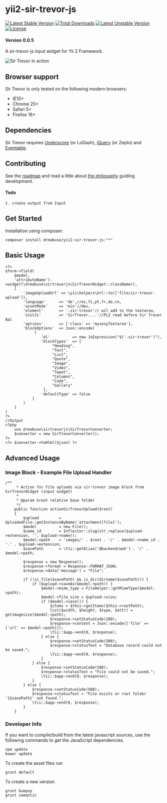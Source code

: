 yii2-sir-trevor-js
==================

[![Latest Stable Version](https://poser.pugx.org/drmabuse/yii2-sir-trevor-js/v/stable.svg)](https://packagist.org/packages/drmabuse/yii2-sir-trevor-js) [![Total Downloads](https://poser.pugx.org/drmabuse/yii2-sir-trevor-js/downloads.svg)](https://packagist.org/packages/drmabuse/yii2-sir-trevor-js) [![Latest Unstable Version](https://poser.pugx.org/drmabuse/yii2-sir-trevor-js/v/unstable.svg)](https://packagist.org/packages/drmabuse/yii2-sir-trevor-js) [![License](https://poser.pugx.org/drmabuse/yii2-sir-trevor-js/license.svg)](https://packagist.org/packages/drmabuse/yii2-sir-trevor-js)

#### Version 0.0.5
A sir-trevor-js input widget for Yii 2 Framework.

![Sir Trevor in action](https://raw.github.com/madebymany/sir-trevor-js/master/examples/sir-trevor.gif)
## Browser support

Sir Trevor is only tested on the following modern browsers:

- IE10+
- Chrome 25+
- Safari 5+
- Firefox 16+

## Dependencies

Sir Trevor requires [Underscore](http://underscorejs.org/) (or LoDash), [jQuery](http://jquery.com) (or Zepto) and [Eventable](https://github.com/madebymany/eventable).

## Contributing

See the [roadmap](https://github.com/madebymany/sir-trevor-js/wiki/Roadmap) and read a little about [the philosophy](https://github.com/madebymany/sir-trevor-js/wiki/Philosophy) guiding development.


#### Todo
    1. create output from Input
    

## Get Started

Installation using composer:

    composer install drmabuse/yii2-sir-trevor-js:"*"

## Basic Usage

    <?=
    $form->field(
        $model,
        'attributeName')->widget(\drmabuse\sirtrevorjs\SirTrevorWidget::className(),
        [
            'imageUploadUrl' => \yii\helpers\Url::to(['file/sir-trevor-upload']),
            'language'      => 'de',//es,fi,pt,fr,de,cn,
            'assetMode'     => 'min'//dev,
            'element'       => '.sir-trevor'// wil add to the textarea,
            'initJs'        => 'SirTrevor....'//PLZ read before Sir Trevor Api
            'options'       => ['class' => 'mysexyTextarea'],
            'blockOptions'  => Json::encode(
                 [
                    'el'          => new JsExpression("$('.sir-trevor')"),
                    'blockTypes'  => [
                         "Heading",
                         "Text",
                         "List",
                         "Quote",
                         "Image",
                         "Video",
                         "Tweet",
                         "Columns",
                         "Code",
                         "Gallery"
                     ],
                    'defaultType' => false
                ]
            )
        ]   
    )
    ?>
    //Output
    <?php
        use drmabuse\sirtrevorjs\SirTrevorConverter;
        $converter = new SirTrevorConverter();
    ?>
    <?= $converter->toHtml($json) ?>
    

## Advanced Usage

### Image Block - Example File Upload Handler

    /**
         * Action for file uploads via sir-trevor image block from SirTrevorWidget (input widget)
         *
         * @param $root relative base folder
         */
        public function actionSirTrevorUpload($root)
        {
            $upload         = UploadedFile::getInstanceByName('attachment[file]');
            $model          = new File();
            $name_id        = Inflector::slug(str_replace($upload->extension, '', $upload->name));
            $model->path    = 'images/' . $root . '/' . $model->name_id . '.' . $upload->extension;
            $savePath       = \Yii::getAlias('@backend/web') . '/' . $model->path;
            
            $response = new Response();
            $response->format = Response::FORMAT_JSON;
            $response->data['message'] = "File";
            
            if (!is_file($savePath) && is_dir(dirname($savePath))) {
                if ($upload->saveAs($model->path)) {
                    $model->mime_type = FileHelper::getMimeType($model->path);
                    $model->file_size = $upload->size;
                    if ($model->save()) {
                        $items = $this->getItems($this->rootPath);
                        list($width, $height, $type, $attr) = getimagesize($model->path);
                        $response->setStatusCode(200);
                        $response->content = Json::encode(['file' => ['url' => $model->path]]);
                        \Yii::$app->end(0, $response);
                    } else {
                        $response->setStatusCode(500);
                        $response->statusText = "Database record could not be saved.";
                        \Yii::$app->end(0, $response);
                    }
                } else {
                    $response->setStatusCode(500);
                    $response->statusText = "File could not be saved.";
                    \Yii::$app->end(0, $response);
                }
            } else {
                $response->setStatusCode(500);
                $response->statusText = "File exists or root folder '{$savePath}' not found.";
                \Yii::$app->end(0, $response);
            }
        }

### Developer Info

If you want to compile/build from the latest javascript sources, use the following commands to get the JavaScript
dependencies.

    npm update
    bower update

To create the asset files run

    grunt default
    
To create a new version

    grunt bumpup
    grunt semantic
    


